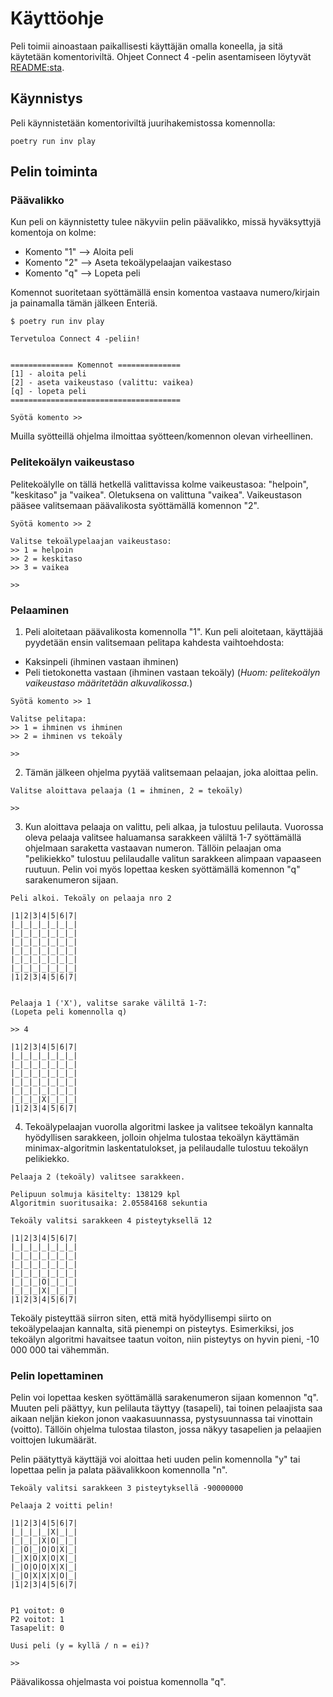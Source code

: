 # Käyttöohje
Peli toimii ainoastaan paikallisesti käyttäjän omalla koneella, ja sitä käytetään komentoriviltä. Ohjeet Connect 4 -pelin asentamiseen löytyvät [README:sta](https://github.com/rheikkinen/tiralabra-connect4#sovelluksen-k%C3%A4ytt%C3%B6%C3%B6notto).
## Käynnistys
Peli käynnistetään komentoriviltä juurihakemistossa komennolla:
```
poetry run inv play
```
## Pelin toiminta
### Päävalikko
Kun peli on käynnistetty tulee näkyviin pelin päävalikko, missä hyväksyttyjä komentoja on kolme:
- Komento "1" --> Aloita peli
- Komento "2" --> Aseta tekoälypelaajan vaikestaso
- Komento "q" --> Lopeta peli

Komennot suoritetaan syöttämällä ensin komentoa vastaava numero/kirjain ja painamalla tämän jälkeen Enteriä.
```
$ poetry run inv play

Tervetuloa Connect 4 -peliin!


============== Komennot ==============
[1] - aloita peli
[2] - aseta vaikeustaso (valittu: vaikea)
[q] - lopeta peli
======================================

Syötä komento >> 
```
Muilla syötteillä ohjelma ilmoittaa syötteen/komennon olevan virheellinen.

### Pelitekoälyn vaikeustaso
Pelitekoälylle on tällä hetkellä valittavissa kolme vaikeustasoa: "helpoin", "keskitaso" ja "vaikea". Oletuksena on valittuna "vaikea". Vaikeustason pääsee valitsemaan päävalikosta syöttämällä komennon "2".
```
Syötä komento >> 2

Valitse tekoälypelaajan vaikeustaso:
>> 1 = helpoin
>> 2 = keskitaso
>> 3 = vaikea

>> 
```

### Pelaaminen
1. Peli aloitetaan päävalikosta komennolla "1". Kun peli aloitetaan, käyttäjää pyydetään ensin valitsemaan pelitapa kahdesta vaihtoehdosta:
- Kaksinpeli (ihminen vastaan ihminen)
- Peli tietokonetta vastaan (ihminen vastaan tekoäly)
(_Huom: pelitekoälyn vaikeustaso määritetään alkuvalikossa._)
```
Syötä komento >> 1

Valitse pelitapa:
>> 1 = ihminen vs ihminen
>> 2 = ihminen vs tekoäly

>> 
```
2. Tämän jälkeen ohjelma pyytää valitsemaan pelaajan, joka aloittaa pelin.
```
Valitse aloittava pelaaja (1 = ihminen, 2 = tekoäly)

>> 
```
3. Kun aloittava pelaaja on valittu, peli alkaa, ja tulostuu pelilauta. Vuorossa oleva pelaaja valitsee haluamansa sarakkeen väliltä 1-7 syöttämällä ohjelmaan saraketta vastaavan numeron. Tällöin pelaajan oma "pelikiekko" tulostuu pelilaudalle valitun sarakkeen alimpaan vapaaseen ruutuun. Pelin voi myös lopettaa kesken syöttämällä komennon "q" sarakenumeron sijaan.
```
Peli alkoi. Tekoäly on pelaaja nro 2

|1|2|3|4|5|6|7|
|_|_|_|_|_|_|_|
|_|_|_|_|_|_|_|
|_|_|_|_|_|_|_|
|_|_|_|_|_|_|_|
|_|_|_|_|_|_|_|
|_|_|_|_|_|_|_|
|1|2|3|4|5|6|7|


Pelaaja 1 ('X'), valitse sarake väliltä 1-7:
(Lopeta peli komennolla q)

>> 4

|1|2|3|4|5|6|7|
|_|_|_|_|_|_|_|
|_|_|_|_|_|_|_|
|_|_|_|_|_|_|_|
|_|_|_|_|_|_|_|
|_|_|_|_|_|_|_|
|_|_|_|X|_|_|_|
|1|2|3|4|5|6|7|
```
4. Tekoälypelaajan vuorolla algoritmi laskee ja valitsee tekoälyn kannalta hyödyllisen sarakkeen, jolloin ohjelma tulostaa tekoälyn käyttämän minimax-algoritmin laskentatulokset, ja pelilaudalle tulostuu tekoälyn pelikiekko.
```
Pelaaja 2 (tekoäly) valitsee sarakkeen.

Pelipuun solmuja käsitelty: 138129 kpl
Algoritmin suoritusaika: 2.05584168 sekuntia

Tekoäly valitsi sarakkeen 4 pisteytyksellä 12

|1|2|3|4|5|6|7|
|_|_|_|_|_|_|_|
|_|_|_|_|_|_|_|
|_|_|_|_|_|_|_|
|_|_|_|_|_|_|_|
|_|_|_|O|_|_|_|
|_|_|_|X|_|_|_|
|1|2|3|4|5|6|7|
```
Tekoäly pisteyttää siirron siten, että mitä hyödyllisempi siirto on tekoälypelaajan kannalta, sitä pienempi on pisteytys. Esimerkiksi, jos tekoälyn algoritmi havaitsee taatun voiton, niin pisteytys on hyvin pieni, -10 000 000 tai vähemmän.
### Pelin lopettaminen
Pelin voi lopettaa kesken syöttämällä sarakenumeron sijaan komennon "q". Muuten peli päättyy, kun pelilauta täyttyy (tasapeli), tai toinen pelaajista saa aikaan neljän kiekon jonon vaakasuunnassa, pystysuunnassa tai vinottain (voitto). Tällöin ohjelma tulostaa tilaston, jossa näkyy tasapelien ja pelaajien voittojen lukumäärät.

Pelin päätyttyä käyttäjä voi aloittaa heti uuden pelin komennolla "y" tai lopettaa pelin ja palata päävalikkoon komennolla "n".
```
Tekoäly valitsi sarakkeen 3 pisteytyksellä -90000000

Pelaaja 2 voitti pelin!

|1|2|3|4|5|6|7|
|_|_|_|_|X|_|_|
|_|_|_|X|O|_|_|
|_|O|_|O|O|X|_|
|_|X|O|X|O|X|_|
|_|O|O|O|X|X|_|
|_|O|X|X|X|O|_|
|1|2|3|4|5|6|7|


P1 voitot: 0
P2 voitot: 1
Tasapelit: 0

Uusi peli (y = kyllä / n = ei)?

>> 
```
Päävalikossa ohjelmasta voi poistua komennolla "q".
